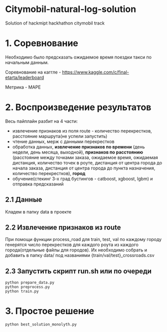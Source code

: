# Citymobil-natural-log-solution
Solution of hackmipt hackhathon citymobil track

# 1. Соревнование
Необходимо было предсказать ожидаемое время поездки такси по начальным данным.
 
Соревнование на каггле - https://www.kaggle.com/c/final-etarta/leaderboard

Метрика - MAPE
# 2. Воспроизведение результатов
Весь пайплайн разбит на 4 части:
- извлечение признаков из поля route - количество перекрестков, расстояние маршрута(не успели запустить)
- чтение данных, мерж с данными перекрестков
- обработка данных, **извлечение признаков по времени** (день недели, день месяца, выходной), **признаков по расстоянию** 
(расстояние между точками заказа, ожидаемое время, ожидаемая дистанция, 
 количество точек в роуте, дистанция от центра города до начала заказа, дистанция от центра города до пункта назначения, количество перекрестков), **город**
- обучение(стекинг 3-х град бустингов - catboost, xgboost, lgbm) и отправка предсказаний
## 2.1 Данные
Кладем в папку data в проекте
## 2.2 Извлечение признаков из route
При помощи функции process_road для train, test, val по каждому городу генерятся число перекрестков для каждого роута из каждого города(отдельные файлы для городов). Их необходимо собрать и добавить в папку data/ под названиями {train/val/test}_crossroads.csv
## 2.3 Запустить скрипт run.sh или по очереди
```shell script
python prepare_data.py
python preprocess.py
python train.py
```

# 3. Простое решение
```shell script
python best_solution_monolyth.py
```